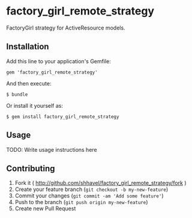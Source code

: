 # factory_girl_remote_strategy

FactoryGirl strategy for ActiveResource models.

## Installation

Add this line to your application's Gemfile:

    gem 'factory_girl_remote_strategy'

And then execute:

    $ bundle

Or install it yourself as:

    $ gem install factory_girl_remote_strategy

## Usage

TODO: Write usage instructions here

## Contributing

1. Fork it ( http://github.com/shhavel/factory_girl_remote_strategy/fork )
2. Create your feature branch (`git checkout -b my-new-feature`)
3. Commit your changes (`git commit -am 'Add some feature'`)
4. Push to the branch (`git push origin my-new-feature`)
5. Create new Pull Request

